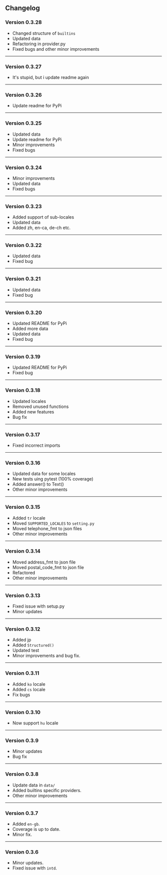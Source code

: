 ## Changelog


### Version 0.3.28
 - Changed structure of `builtins`
 - Updated data
 - Refactoring in provider.py
 - Fixed bugs and other minor improvements

---

### Version 0.3.27
 - It's stupid, but i update readme again

---

### Version 0.3.26
 - Update readme for PyPi

---

### Version 0.3.25
 - Updated data
 - Update readme for PyPi
 - Minor improvements
 - Fixed bugs

---

### Version 0.3.24
 - Minor improvements
 - Updated data
 - Fixed bugs

---

### Version 0.3.23
 - Added support of sub-locales
 - Updated data
 - Added zh, en-ca, de-ch etc.

---

### Version 0.3.22
 - Updated data
 - Fixed bug

---

### Version 0.3.21
 - Updated data
 - Fixed bug

---

### Version 0.3.20
 - Updated README for PyPi
 - Added more data
 - Updated data
 - Fixed bug

---

### Version 0.3.19
 - Updated README for PyPi
 - Fixed bug

---

### Version 0.3.18
 - Updated locales
 - Removed unused functions
 - Added new features
 - Bug fix

---

### Version 0.3.17
 - Fixed incorrect imports

---

### Version 0.3.16
 - Updated data for some locales
 - New tests uing pytest (100% coverage)
 - Added answer() to Text()
 - Other minor improvements

---

### Version 0.3.15
 - Added `tr` locale
 - Moved `SUPPORTED_LOCALES` to `setting.py`
 - Moved telephone_fmt to json files
 - Other minor improvements

---

### Version 0.3.14
 - Moved address_fmt to json file
 - Moved postal_code_fmt to json file
 - Refactored
 - Other minor improvements

---

### Version 0.3.13
 - Fixed issue with setup.py
 - Minor updates

---

### Version 0.3.12
 - Added jp
 - Added `Structured()`
 - Updated test
 - Minor improvements and bug fix.

---

### Version 0.3.11
 - Added `ko` locale
 - Added `cs` locale
 - Fix bugs

---

### Version 0.3.10
 - Now support `hu` locale

---

### Version 0.3.9
 - Minor updates
 - Bug fix

---

### Version 0.3.8

- Update data in `data/`
- Added builtins specific providers.
- Other minor improvements

----

### Version 0.3.7

- Added `en-gb`.
- Coverage is up to date.
- Minor fix.

----

### Version 0.3.6

- Minor updates.
- Fixed issue with `intd`.
